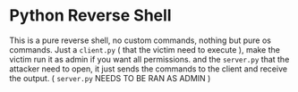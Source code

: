 # Python Reverse Shell

This is a pure reverse shell, no custom commands, nothing but pure os commands.
Just a `client.py` ( that the victim need to execute ), make the victim run it as admin if you want all permissions.
and the `server.py` that the attacker need to open, it just sends the commands to the client and receive the output.
( `server.py` NEEDS TO BE RAN AS ADMIN )
